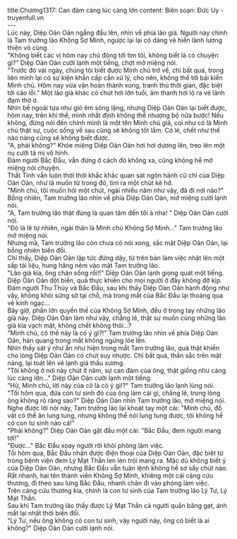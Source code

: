 title:Chương1317: Can đảm càng lúc càng lớn
content:
Biên soạn: Đức Uy - truyenfull.vn<br>---<br>Lúc này, Diệp Oản Oản ngẩng đầu lên, nhìn về phía lão già. Người này chính là Tam trưởng lão Không Sợ Minh, ngược lại lại có dáng vẻ hiền lành lương thiện vô cùng.<br>"Không biết các vị hôm nay chủ động tới tìm tôi, không biết là có chuyện gì?" Diệp Oản Oản cười lạnh một tiếng, chợt mở miệng nói.<br>"Trước đó vài ngày, chúng tôi biết được Minh chủ trở về, chỉ bất quá, trong liên minh lại có sự kiện khẩn cấp cần xử lý, cho nên, không thể tới bái kiến Minh chủ. Hôm nay vừa vặn hoàn thành xong, tranh thủ thời gian, đặc biệt tới cáo lỗi." Một lão già khác có chút hơi lớn tuổi, âm thanh hơi lộ ra vẻ lãnh đạm thờ ơ.<br>Nhìn bề ngoài tựa như gió êm sóng lặng, nhưng Diệp Oản Oản lại biết được, hôm nay, trên khí thế, mình nhất định không thể nhượng bộ nửa bước! Nếu không, đừng nói đến chính mình là một tên Minh chủ giả, coi như có là Minh chủ thật sự, cuộc sống về sau cũng sẽ không tốt lắm. Có lẽ, chết như thế nào nàng cũng sẽ không biết được.<br>"A, phải không?" Khóe miệng Diệp Oản Oản hơi hơi dương lên, treo lên một nụ cười tà mị vô hình.<br>Đám người Bắc Đẩu, vẫn đứng ở cách đó không xa, cũng không hề mở miệng nói chuyện.<br>Thất Tinh vẫn luôn thời thời khắc khắc quan sát ngôn hành cử chỉ của Diệp Oản Oản, như là muốn từ trong đó, tìm ra một chút kẽ hở.<br>"Minh chủ, tôi muốn hỏi một chút, ngài nhiều năm như vậy, đã đi nơi nào?" Bỗng nhiên, Tam trưởng lão nhìn về phía Diệp Oản Oản, mở miệng cười lạnh nói.<br>"A, Tam trưởng lão thật đúng là quan tâm đến tôi à nha! " Diệp Oản Oản cười nói.<br>"Đó là lẽ tự nhiên, ngài thân là Minh chủ Không Sợ Minh..." Tam trưởng lão mở miệng nói.<br>Nhưng mà, Tam trưởng lão còn chưa có nói xong, sắc mặt Diệp Oản Oản, lại bỗng nhiên biến đổi.<br>Chỉ thấy, Diệp Oản Oản lập tức đứng dậy, từ trên bàn làm việc nhặt lên một sấp tài liệu, hung hăng ném vào mặt Tam trưởng lão.<br>"Lão già kia, ông chán sống rồi!!" Diệp Oản Oản lạnh giọng quát một tiếng.<br>Diệp Oản Oản đột biến, quả thực khiến cho mọi người ở đây không đỡ kịp. Đám người Thu Thủy và Bắc Đẩu, sau khi thấy Diệp Oản Oản hành động như vậy, không khỏi sững sờ tại chỗ, mà trong mắt của Bắc Đẩu lại thoáng qua vẻ kinh ngạc…<br>Bây giờ, phần lớn quyền thế của Không Sợ Minh, đều ở trong tay những lão già này. Diệp Oản Oản làm như vậy, chẳng lẽ, thật sự muốn cùng những lão già kia vạch mặt, không chết không thôi…?<br>"Minh chủ, cô thế này là có ý gì?!" Tam trưởng lão nhìn về phía Diệp Oản Oản, hàn quang trong mắt không ngừng lóe lên.<br>Nhìn thấy sát ý như ẩn như hiện trong mắt Tam trưởng lão, quả thật khiến cho lòng Diệp Oản Oản có chút suy nhược. Chỉ bất quá, thần sắc trên mặt nàng, lại toát lên vẻ lạnh giá thấu xương.<br>"Tôi không ở nơi này chút ít năm, sự can đảm của ông, thật giống như càng lúc càng lớn..." Diệp Oản Oản cười lạnh một tiếng.<br>"Hừ, Minh chủ, lời này của cô là có ý gì!?" Tam trưởng lão lạnh lùng nói.<br>"Tối hôm qua, đứa con tư sinh đó của ông làm cái gì, chẳng lẽ, trong lòng ông không rõ ràng sao?" Diệp Oản Oản nhìn Tam trưởng lão, mở miệng nói.<br>Nghe được lời nói này, Tam trưởng lão lại khoát tay một cái: "Minh chủ, đồ vật có thể ăn lung tung, nhưng không thể nói lung tung được, tôi không hề có con tư sinh nào cả!"<br>"Phải không?" Diệp Oản Oản gật đầu một cái: "Bắc Đẩu, đem người mang tới!"<br>"Được..." Bắc Đẩu xoay người rời khỏi phòng làm việc.<br>Tối hôm qua, Bắc Đẩu nhận được điện thoại của Diệp Oản Oản, đặc biệt từ trong bệnh viện đem Lý Mạt Thần len lén trói mang ra. Mặc dù không biết ý của Diệp Oản Oản, nhưng Bắc Đẩu vẫn tuân lệnh không hề sơ sẩy chút nào.<br>Rất nhanh, hai tên thành viên Không Sợ Minh, khiêng một cái cáng cứu thương, đi theo sau lưng Bắc Đẩu, nhanh chân đi vào phòng làm việc.<br>Trên cáng cứu thương kia, chính là con tư sinh của Tam trưởng lão Lý Tư, Lý Mạt Thần.<br>Sau khi Tam trưởng lão thấy được Lý Mạt Thần cả người quấn băng gạt, ánh mắt lại nhất thời biến đổi.<br>"Lý Tư, nếu ông không có con tư sinh, vậy người này, ông có biết là ai không?" Diệp Oản Oản cười lạnh nói.